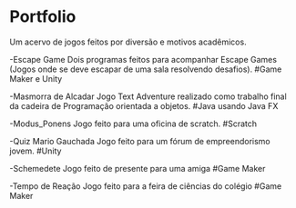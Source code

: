 # Portfolio
Um acervo de jogos feitos por diversão e motivos acadêmicos.

-Escape Game
  Dois programas feitos para acompanhar Escape Games (Jogos onde se deve escapar de uma sala resolvendo desafios).
  #Game Maker e Unity

-Masmorra de Alcadar
  Jogo Text Adventure realizado como trabalho final da cadeira de Programação orientada a objetos.
  #Java usando Java FX
 
-Modus_Ponens
  Jogo feito para uma oficina de scratch.
  #Scratch
  
-Quiz Mario Gauchada
  Jogo feito para um fórum de empreendorismo jovem.
  #Unity
 
-Schemedete
  Jogo feito de presente para uma amiga
  #Game Maker
  
-Tempo de Reação
  Jogo feito para a feira de ciências do colégio
  #Game Maker
